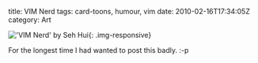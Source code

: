 title: VIM Nerd
tags: card-toons, humour, vim
date: 2010-02-16T17:34:05Z
category: Art

!['VIM Nerd' by Seh Hui]({static}/images/2010/02/VimNerd-small.jpg){: .img-responsive}

For the longest time I had wanted to post this badly. :-p
